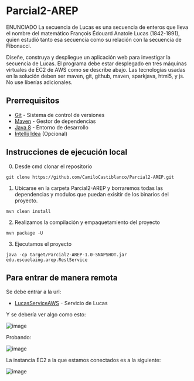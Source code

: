# Parcial2-AREP
ENUNCIADO
La secuencia de Lucas es una secuencia de enteros que lleva el nombre del matemático François Édouard Anatole Lucas (1842-1891), quien estudió tanto esa secuencia como su relación con la secuencia de Fibonacci.

Diseñe, construya y despliegue un aplicación web para investigar la secuencia de Lucas. El programa debe estar desplegado en tres máquinas virtuales de EC2 de AWS como se describe abajo. Las tecnologías usadas en la solución deben ser maven, git, github, maven, sparkjava, html5, y js. No use liberías adicionales.
## **Prerrequisitos**

-   [Git](https://git-scm.com/downloads) - Sistema de control de versiones
-   [Maven](https://maven.apache.org/download.cgi) - Gestor de dependencias
-   [Java 8](https://www.java.com/download/ie_manual.jsp) - Entorno de desarrollo
-   [Intellij Idea](https://www.jetbrains.com/es-es/idea/download/) (Opcional)


## **Instrucciones de ejecución local**

0. Desde cmd clonar el repositorio

```git
git clone https://github.com/CamiloCastiblanco/Parcial2-AREP.git
```


1. Ubicarse en la carpeta Parcial2-AREP y borraremos todas las dependencias y modulos que puedan exisitir de los binarios del proyecto.
```maven
mvn clean install
```

2. Realizamos la compilación y empaquetamiento del proyecto
```maven
mvn package -U
```

3. Ejecutamos el proyecto
```maven
java -cp target/Parcial2-AREP-1.0-SNAPSHOT.jar edu.escuelaing.arep.RestService
```
## Para entrar de manera remota
Se debe entrar a la url:
- [LucasServiceAWS](http://ec2-3-84-123-30.compute-1.amazonaws.com:4567/index.html) - Servicio de Lucas

Y se debería ver algo como esto: 

![image](https://github.com/CamiloCastiblanco/Parcial2-AREP/assets/69698380/c38a28eb-7ea4-42bf-968d-ccf63f070eee)

Probando:

![image](https://github.com/CamiloCastiblanco/Parcial2-AREP/assets/69698380/a1e3634f-4199-4143-b90a-ccb1c236c6aa)

La  instancia EC2 a la que estamos conectados es a la siguiente:

![image](https://github.com/CamiloCastiblanco/Parcial2-AREP/assets/69698380/82320cf5-cd00-4300-98bd-872aa98be1ea)





